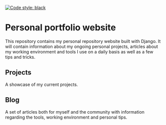 [![Code style: black](https://img.shields.io/badge/code%20style-black-000000.svg)](https://github.com/psf/black)

# Personal portfolio website

This repository contains my personal repository website built with Django. It
will contain information about my ongoing personal projects, articles about my
working environment and tools I use on a daily basis as well as a few tips and
tricks.

## Projects

A showcase of my current projects.

## Blog

A set of articles both for myself and the community with information regarding
the tools, working environment and personal tips.
